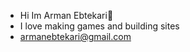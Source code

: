 - Hi Im Arman Ebtekari👋
- I love making games and building sites
- armanebtekari@gmail.com

<!---
ArmanEbtekari/ArmanEbtekari is a ✨ special ✨ repository because its `README.md` (this file) appears on your GitHub profile.
You can click the Preview link to take a look at your changes.
--->
